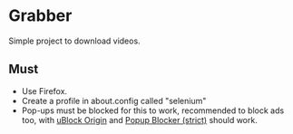  # Grabber

 Simple project to download videos.

 ## Must

 - Use Firefox.
 - Create a profile in about.config called "selenium"
 - Pop-ups must be blocked for this to work, recommended to block ads too, with [uBlock Origin](https://addons.mozilla.org/en-US/firefox/addon/ublock-origin/) and [Popup Blocker (strict)](https://addons.mozilla.org/en-US/firefox/addon/popup-blocker/) should work.
